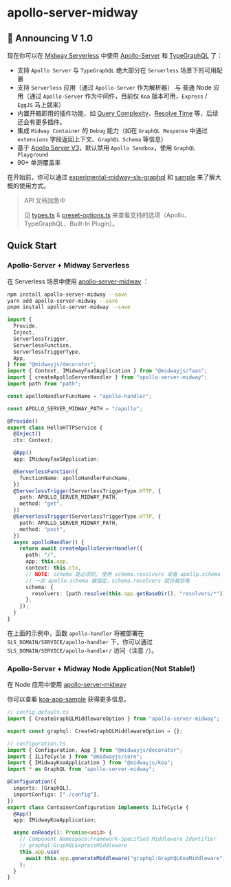 # apollo-server-midway

## 🎉 Announcing V 1.0

现在你可以在 [Midway Serverless](https://www.yuque.com/midwayjs/midway_v2/serverless_introduction) 中使用 [Apollo-Server](https://www.apollographql.com/docs/apollo-server) 和 [TypeGraphQL](https://github.com/MichalLytek/type-graphql) 了：

- 支持 `Apollo Server` 与 `TypeGraphQL` 绝大部分在 `Serverless` 场景下的可用配置
- 支持 `Serverless` 应用（通过 `Apollo-Server` 作为解析器） 与 普通 Node 应用（通过 `Apollo-Server` 作为中间件，目前仅 `Koa` 版本可用，`Express` / `EggJS` 马上就来）
- 内置开箱即用的插件功能，如 [Query Complexity](packages/apollo-query-complexity)、[Resolve Time](packages/apollo-resolve-time) 等，后续还会有更多插件。
- 集成 `Midway Container` 的 `Debug` 能力（如在 `GraphQL Response` 中通过 `extensions` 字段返回上下文、`GraphQL Schema` 等信息）
- 基于 [Apollo Server V3](https://www.apollographql.com/docs/apollo-server/migration/)，默认禁用 `Apollo Sandbox`，使用 `GraphQL Playground`
- 90+ 单测覆盖率

在开始前，你可以通过 [experimental-midway-sls-graphql](https://github.com/linbudu599/experimental-midway-sls-graphql) 和 [sample](packages/sample/src/function/hello.ts) 来了解大概的使用方式。

> API 文档加急中
>
> 见 [types.ts](packages/apollo-server-midway/lib/shared/types.ts) & [preset-options.ts](packages/apollo-server-midway/lib/shared/preset-option.ts) 来查看支持的选项（Apollo、TypeGraphQL、Built-In Plugin）。

## Quick Start

### Apollo-Server + Midway Serverless

在 Serverless 场景中使用 [apollo-server-midway](packages/apollo-server-midway) ：

```bash
npm install apollo-server-midway --save
yarn add apollo-server-midway --save
pnpm install apollo-server-midway --save
```

```typescript
import {
  Provide,
  Inject,
  ServerlessTrigger,
  ServerlessFunction,
  ServerlessTriggerType,
  App,
} from "@midwayjs/decorator";
import { Context, IMidwayFaaSApplication } from "@midwayjs/faas";
import { createApolloServerHandler } from "apollo-server-midway";
import path from "path";

const apolloHandlerFuncName = "apollo-handler";

const APOLLO_SERVER_MIDWAY_PATH = "/apollo";

@Provide()
export class HelloHTTPService {
  @Inject()
  ctx: Context;

  @App()
  app: IMidwayFaaSApplication;

  @ServerlessFunction({
    functionName: apolloHandlerFuncName,
  })
  @ServerlessTrigger(ServerlessTriggerType.HTTP, {
    path: APOLLO_SERVER_MIDWAY_PATH,
    method: "get",
  })
  @ServerlessTrigger(ServerlessTriggerType.HTTP, {
    path: APOLLO_SERVER_MIDWAY_PATH,
    method: "post",
  })
  async apolloHandler() {
    return await createApolloServerHandler({
      path: "/",
      app: this.app,
      context: this.ctx,
      // NOTE: schema 是必须的, 使用 schema.resolvers 或者 apollp.schema 来指定
      // 一旦 apollo.schema 被指定，schema.resolvers 就将被忽略
      schema: {
        resolvers: [path.resolve(this.app.getBaseDir(), "resolvers/*")],
      },
    });
  }
}
```

在上面的示例中，函数 `apollo-handler` 将被部署在 `SLS_DOMAIN/SERVICE/apollo-handler` 下，你可以通过 `SLS_DOMAIN/SERVICE/apollo-handler/` 访问（注意 `/`）。

### Apollo-Server + Midway Node Application(Not Stable!)

在 Node 应用中使用 [apollo-server-midway](packages/apollo-server-midway/lib/app/graphql-middleware.ts)

你可以查看 [koa-app-sample](packages/koa-app-sample) 获得更多信息。

```typescript
// config.default.ts
import { CreateGraphQLMiddlewareOption } from "apollo-server-midway";

export const graphql: CreateGraphQLMiddlewareOption = {};

// configuration.ts
import { Configuration, App } from "@midwayjs/decorator";
import { ILifeCycle } from "@midwayjs/core";
import { IMidwayKoaApplication } from "@midwayjs/koa";
import * as GraphQL from "apollo-server-midway";

@Configuration({
  imports: [GraphQL],
  importConfigs: ["./config"],
})
export class ContainerConfiguration implements ILifeCycle {
  @App()
  app: IMidwayKoaApplication;

  async onReady(): Promise<void> {
    // Component Namespace:Framework-Specified Middleware Identifier
    // graphql:GraphQLExpressMiddleware
    this.app.use(
      await this.app.generateMiddleware("graphql:GraphQLKoaMiddleware")
    );
  }
}
```
